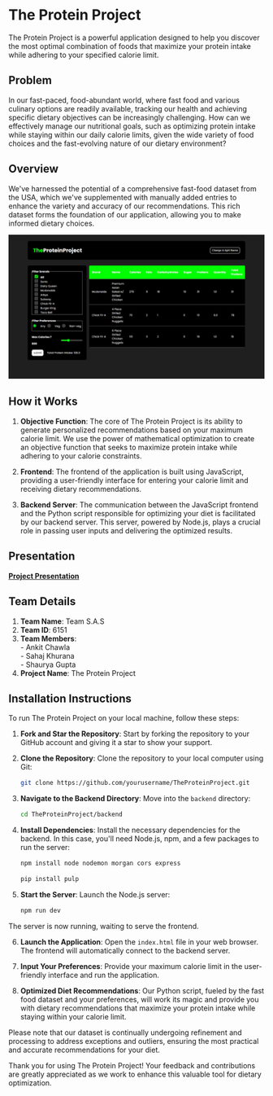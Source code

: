 # The Protein Project

The Protein Project is a powerful application designed to help you discover the most optimal combination of foods that maximize your protein intake while adhering to your specified calorie limit.

## Problem
In our fast-paced, food-abundant world, where fast food and various culinary options are readily available, tracking our health and achieving specific dietary objectives can be increasingly challenging. How can we effectively manage our nutritional goals, such as optimizing protein intake while staying within our daily calorie limits, given the wide variety of food choices and the fast-evolving nature of our dietary environment?

## Overview

We've harnessed the potential of a comprehensive fast-food dataset from the USA, which we've supplemented with manually added entries to enhance the variety and accuracy of our recommendations. This rich dataset forms the foundation of our application, allowing you to make informed dietary choices.

![alt text](https://github.com/shauryagupta3/Protein-Project/blob/main/img/screenshot.jpeg?raw=true)
## How it Works

1. **Objective Function**: The core of The Protein Project is its ability to generate personalized recommendations based on your maximum calorie limit. We use the power of mathematical optimization to create an objective function that seeks to maximize protein intake while adhering to your calorie constraints.

2. **Frontend**: The frontend of the application is built using JavaScript, providing a user-friendly interface for entering your calorie limit and receiving dietary recommendations.

3. **Backend Server**: The communication between the JavaScript frontend and the Python script responsible for optimizing your diet is facilitated by our backend server. This server, powered by Node.js, plays a crucial role in passing user inputs and delivering the optimized results.

## Presentation
<a href="https://www.canva.com/design/DAFzQwz-nDw/BlKBGnovOYUjK-db0aDJNQ/edit?utm_content=DAFzQwz-nDw&utm_campaign=designshare&utm_medium=link2&utm_source=sharebutton" target="_parent" >**Project Presentation**</a>

## Team Details
1. **Team Name**: Team S.A.S
2. **Team ID**: 6151
3. **Team Members**: <br>- Ankit Chawla<br>
                     - Sahaj Khurana<br>
                     - Shaurya Gupta
4. **Project Name**: The Protein Project 

## Installation Instructions

To run The Protein Project on your local machine, follow these steps:

1. **Fork and Star the Repository**: Start by forking the repository to your GitHub account and giving it a star to show your support.

2. **Clone the Repository**: Clone the repository to your local computer using Git:

   ```bash
   git clone https://github.com/yourusername/TheProteinProject.git
   ```

3. **Navigate to the Backend Directory**: Move into the `backend` directory:

   ```bash
   cd TheProteinProject/backend
   ```

4. **Install Dependencies**: Install the necessary dependencies for the backend. In this case, you'll need Node.js, npm, and a few packages to run the server:

   ```bash
   npm install node nodemon morgan cors express
   ```
   ```bash
   pip install pulp
   ```

5. **Start the Server**: Launch the Node.js server:

   ```bash
   npm run dev
   ```

The server is now running, waiting to serve the frontend.

6. **Launch the Application**: Open the `index.html` file in your web browser. The frontend will automatically connect to the backend server.

7. **Input Your Preferences**: Provide your maximum calorie limit in the user-friendly interface and run the application.

8. **Optimized Diet Recommendations**: Our Python script, fueled by the fast food dataset and your preferences, will work its magic and provide you with dietary recommendations that maximize your protein intake while staying within your calorie limit.

Please note that our dataset is continually undergoing refinement and processing to address exceptions and outliers, ensuring the most practical and accurate recommendations for your diet.

Thank you for using The Protein Project! Your feedback and contributions are greatly appreciated as we work to enhance this valuable tool for dietary optimization.
